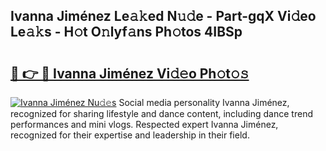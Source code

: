 ## Ivanna Jiménez Le𝚊𝚔ed N𝚞𝚍e - Part-gqX Vi𝚍eo Le𝚊𝚔s - H𝚘t O𝚗lyf𝚊ns Ph𝚘tos 4IBSp

# <h2><a href="http://hf77hxd.feru.top/?c=Ivanna+Jim%c3%a9nez">🔗 👉 🔴 Ivanna Jiménez Vi𝚍𝚎o Ph𝚘t𝚘𝚜</a></h2>

[![Ivanna Jiménez Nu𝚍𝚎s](https://i.imgur.com/0TWrTi3.gif)](http://hf77hxd.feru.top/?c=Ivanna+Jim%c3%a9nez)
Social media personality Ivanna Jiménez, recognized for sharing lifestyle and dance content, including dance trend performances and mini vlogs. Respected expert Ivanna Jiménez, recognized for their expertise and leadership in their field. 
